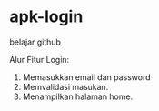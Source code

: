 # apk-login
belajar github


Alur Fitur Login:
1. Memasukkan email dan password
2. Memvalidasi masukan.
3. Menampilkan halaman home.
